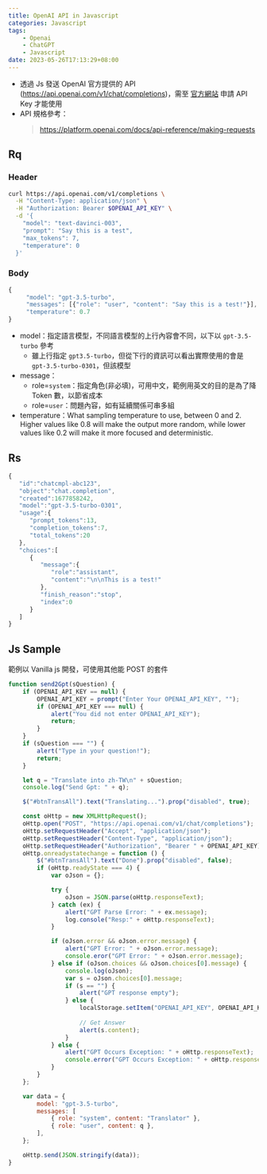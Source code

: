 ```yaml
---
title: OpenAI API in Javascript
categories: Javascript
tags: 
    - Openai
    - ChatGPT
    - Javascript
date: 2023-05-26T17:13:29+08:00
---
```


* 透過 Js 發送 OpenAI 官方提供的 API (<https://api.openai.com/v1/chat/completions>)，需至 [官方網站](https://platform.openai.com/account/api-keys) 申請 API Key 才能使用
* API 規格參考：
    > <https://platform.openai.com/docs/api-reference/making-requests>
<!-- more -->

## Rq

### Header

``` sh
curl https://api.openai.com/v1/completions \
  -H "Content-Type: application/json" \
  -H "Authorization: Bearer $OPENAI_API_KEY" \
  -d '{
    "model": "text-davinci-003",
    "prompt": "Say this is a test",
    "max_tokens": 7,
    "temperature": 0
  }'
```

### Body

``` js
{
     "model": "gpt-3.5-turbo",
     "messages": [{"role": "user", "content": "Say this is a test!"}],
     "temperature": 0.7
}
```

* model：指定語言模型，不同語言模型的上行內容會不同，以下以 `gpt-3.5-turbo` 參考
  * 雖上行指定 `gpt3.5-turbo`，但從下行的資訊可以看出實際使用的會是 `gpt-3.5-turbo-0301`，但該模型
* message：
  * role=`system`：指定角色(非必填)，可用中文，範例用英文的目的是為了降 Token 數，以節省成本
  * role=`user`：問題內容，如有延續關係可串多組
* temperature：What sampling temperature to use, between 0 and 2. Higher values like 0.8 will make the output more random, while lower values like 0.2 will make it more focused and deterministic.

## Rs

``` js
{
   "id":"chatcmpl-abc123",
   "object":"chat.completion",
   "created":1677858242,
   "model":"gpt-3.5-turbo-0301",
   "usage":{
      "prompt_tokens":13,
      "completion_tokens":7,
      "total_tokens":20
   },
   "choices":[
      {
         "message":{
            "role":"assistant",
            "content":"\n\nThis is a test!"
         },
         "finish_reason":"stop",
         "index":0
      }
   ]
}
```

## Js Sample

範例以 Vanilla js 開發，可使用其他能 POST 的套件

``` js
function send2Gpt(sQuestion) {
    if (OPENAI_API_KEY == null) {
        OPENAI_API_KEY = prompt("Enter Your OPENAI_API_KEY", "");
        if (OPENAI_API_KEY === null) {
            alert("You did not enter OPENAI_API_KEY");
            return;
        }
    }
    if (sQuestion === "") {
        alert("Type in your question!");
        return;
    }

    let q = "Translate into zh-TW\n" + sQuestion;
    console.log("Send Gpt: " + q);

    $("#btnTransAll").text("Translating...").prop("disabled", true);

    const oHttp = new XMLHttpRequest();
    oHttp.open("POST", "https://api.openai.com/v1/chat/completions");
    oHttp.setRequestHeader("Accept", "application/json");
    oHttp.setRequestHeader("Content-Type", "application/json");
    oHttp.setRequestHeader("Authorization", "Bearer " + OPENAI_API_KEY);
    oHttp.onreadystatechange = function () {
        $("#btnTransAll").text("Done").prop("disabled", false);
        if (oHttp.readyState === 4) {
            var oJson = {};

            try {
                oJson = JSON.parse(oHttp.responseText);
            } catch (ex) {
                alert("GPT Parse Error: " + ex.message);
                log.console("Resp:" + oHttp.responseText);
            }

            if (oJson.error && oJson.error.message) {
                alert("GPT Error: " + oJson.error.message);
                console.eror("GPT Error: " + oJson.error.message);
            } else if (oJson.choices && oJson.choices[0].message) {
                console.log(oJson);
                var s = oJson.choices[0].message;
                if (s == "") {
                    alert("GPT response empty");
                } else {
                    localStorage.setItem("OPENAI_API_KEY", OPENAI_API_KEY);
                    
                    // Get Answer
                    alert(s.content);
                }
            } else {
                alert("GPT Occurs Exception: " + oHttp.responseText);
                console.error("GPT Occurs Exception: " + oHttp.responseText);
            }
        }
    };

    var data = {
        model: "gpt-3.5-turbo",
        messages: [
            { role: "system", content: "Translator" },
            { role: "user", content: q },
        ],
    };

    oHttp.send(JSON.stringify(data));
}
```
